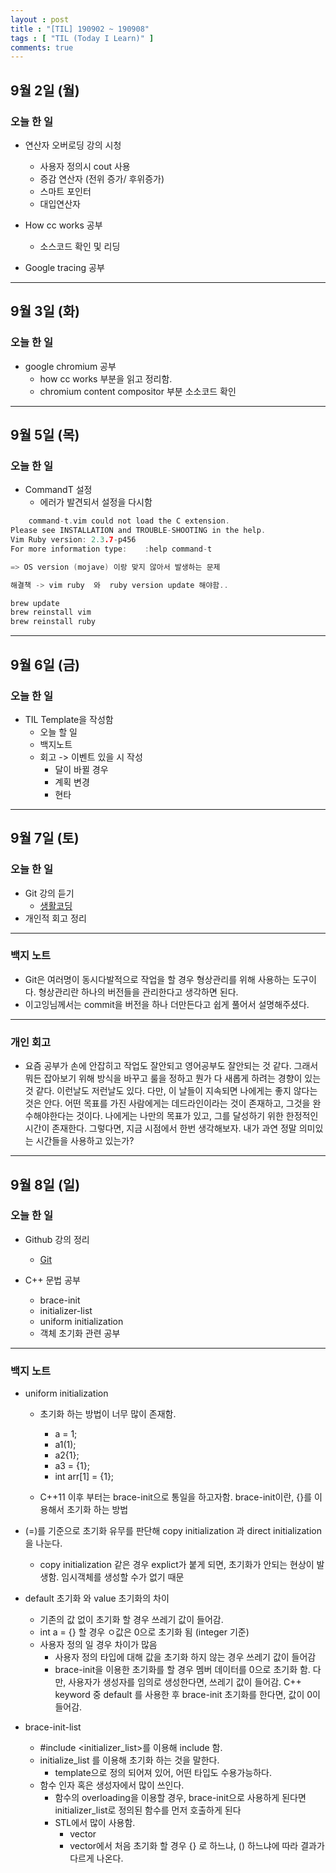 ```yaml
---
layout : post
title : "[TIL] 190902 ~ 190908" 
tags : [ "TIL (Today I Learn)" ]
comments: true
---
```


## 9월 2일 (월)
### 오늘 한 일
- 연산자 오버로딩 강의 시청
	- 사용자 정의시 cout 사용
	- 증감 연산자 (전위 증가/ 후위증가)
	- 스마트 포인터
	- 대입연산자

- How cc works 공부
	- 소스코드 확인 및 리딩

- Google tracing 공부

---

## 9월 3일 (화)
### 오늘 한 일
- google chromium 공부
  - how cc works 부분을 읽고 정리함.
  - chromium content compositor 부분 소소코드 확인

---

## 9월 5일 (목)
### 오늘 한 일
- CommandT 설정
	- 에러가 발견되서 설정을 다시함

```c
	command-t.vim could not load the C extension.
Please see INSTALLATION and TROUBLE-SHOOTING in the help.
Vim Ruby version: 2.3.7-p456
For more information type:    :help command-t

=> OS version (mojave) 이랑 맞지 않아서 발생하는 문제

해결책 -> vim ruby  와  ruby version update 해야함..

brew update
brew reinstall vim
brew reinstall ruby
```	
---

## 9월 6일 (금)
### 오늘 한 일
- TIL Template을 작성함
  - 오늘 할 일
  - 백지노트
  - 회고 -> 이벤트 있을 시 작성
    - 달이 바뀔 경우
    - 계획 변경
    - 현타

---

## 9월 7일 (토)
### 오늘 한 일
- Git 강의 듣기
  - [생활코딩](https://opentutorials.org/course/3839/22590)
- 개인적 회고 정리
---
### 백지 노트
- Git은 여러명이 동시다발적으로 작업을 할 경우 형상관리를 위해 사용하는 도구이다. 형상관리란 하나의 버전들을 관리한다고 생각하면 된다.
- 이고잉님께서는 commit을 버전을 하나 더만든다고 쉽게 풀어서 설명해주셨다.
---
### 개인 회고
- 요즘 공부가 손에 안잡히고 작업도 잘안되고 영어공부도 잘안되는 것 같다. 그래서 뭐든 잡아보기 위해 방식을 바꾸고 룰을 정하고 뭔가 다 새롭게 하려는 경향이 있는 것 같다. 이런날도 저런날도 있다. 다만, 이 날들이 지속되면 나에게는 좋지 않다는 것은 안다. 어떤 목표를 가진 사람에게는 데드라인이라는 것이 존재하고, 그것을 완수해야한다는 것이다. 나에게는 나만의 목표가 있고, 그를 달성하기 위한 한정적인 시간이 존재한다. 그렇다면, 지금 시점에서 한번 생각해보자. 내가 과연 정말 의미있는 시간들을 사용하고 있는가?

---

## 9월 8일 (일)
### 오늘 한 일
- Github 강의 정리
  - [Git](armkernel.github.io/Git_1/)

- C++ 문법 공부
  - brace-init
  - initializer-list
  - uniform initialization
  - 객체 초기화 관련 공부

---
### 백지 노트
- uniform initialization
  - 초기화 하는 방법이 너무 많이 존재함.
    - a = 1;
    - a1(1);
    - a2{1};
    - a3 = {1};
    - int arr[1] = {1};

  - C++11 이후 부터는 brace-init으로 통일을 하고자함. brace-init이란, {}를 이용해서 초기화 하는 방법

- (=)를 기준으로 초기화 유무를 판단해 copy initialization 과 direct initialization을 나눈다.
  - copy initialization 같은 경우 explict가 붙게 되면, 초기화가 안되는 현상이 발생함. 임시객체를 생성할 수가 없기 때문

- default 초기화 와 value 초기화의 차이
  - 기존의 값 없이 초기화 할 경우 쓰레기 값이 들어감.
  - int a = {} 할 경우 ㅇ값은 0으로 초기화 됨 (integer 기준)
  - 사용자 정의 일 경우 차이가 많음
    - 사용자 정의 타입에 대해 값을 초기화 하지 않는 경우 쓰레기 값이 들어감
    - brace-init을 이용한 초기화를 할 경우 멤버 데이터를 0으로 초기화 함. 다만, 사용자가 생성자를 임의로 생성한다면, 쓰레기 값이 들어감. C++ keyword 중 default 를 사용한 후 brace-init 초기화를 한다면, 값이 0이 들어감.

- brace-init-list
  - #include <initializer_list>를 이용해 include 함.
  - initialize_list 를 이용해 초기화 하는 것을 말한다.
    - template으로 정의 되어져 있어, 어떤 타입도 수용가능하다.
  - 함수 인자 혹은 생성자에서 많이 쓰인다.
    - 함수의 overloading을 이용할 경우, brace-init으로 사용하게 된다면 initializer_list로 정의된 함수를 먼저 호출하게 된다
    - STL에서 많이 사용함.
      - vector
      - vector에서 처음 초기화 할 경우 {} 로 하느냐, () 하느냐에 따라 결과가 다르게 나온다.
